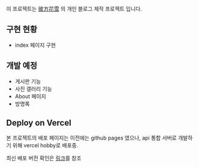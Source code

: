 이 프로젝트는 [彼方花雪](https://vrchat.com/home/user/usr_8fd691ee-fbeb-4628-a129-c46e9aecfe47) 의 개인 블로그 제작 프로젝트 입니다.

## 구현 현황

- index 페이지 구현

## 개발 예정

- 게시판 기능
- 사진 갤러리 기능
- About 페이지
- 방명록

## Deploy on Vercel

본 프로젝트의 배포 페이지는 이전에는 github pages 였으나, api 통합 서버로 개발하기 위해 vercel hobby로 배포중.

최신 배포 버전 확인은 [링크](https://layblog.vercel.app/)를 참조
